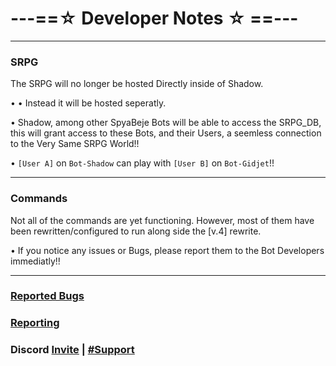 # ---==☆ Developer Notes ☆ ==---
----------
### SRPG

The SRPG will no longer be hosted Directly inside of Shadow.

• • Instead it will be hosted seperatly.

• Shadow, among other SpyaBeje Bots will be able to access the SRPG_DB, this will grant access to these Bots, and their Users, a seemless connection to the Very Same SRPG World!!

• `[User A]` on `Bot-Shadow` can play with `[User B]` on `Bot-Gidjet`!!

----------
### Commands

Not all of the commands are yet functioning. However, most of them have been rewritten/configured to run along side the [v.4] rewrite.

• If you notice any issues or Bugs, please report them to the Bot Developers immediatly!!

----------
### [Reported Bugs](https://github.com/orgs/shadow-spybeje/projects/1)

### [Reporting](https://github.com/shadow-spybeje/LadyShadow/issues/new)

### Discord [Invite](https://discord.gg/9FUpBPQ) | [#Support](https://discordapp.com/channels/416906584900239370/499074006511517696)
